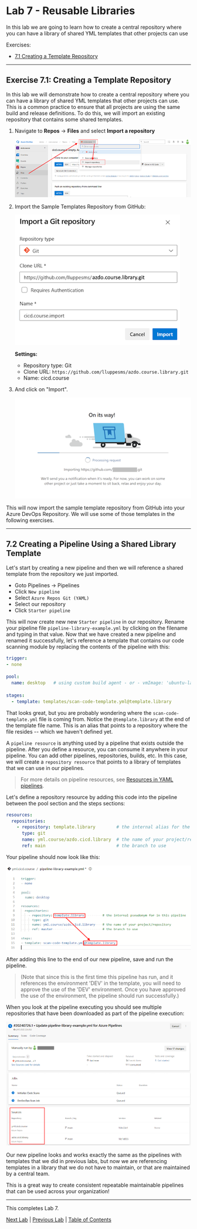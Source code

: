 # Lab 7 - Reusable Libraries

In this lab we are going to learn how to create a central repository where you can have a library of shared YML templates that other projects can use

Exercises:

* [7.1 Creating a Template Repository](#exercise-71-creating-a-template-repository)

<!-- ------------------------------------------------------------------------------------------ -->
---

## Exercise 7.1: Creating a Template Repository

In this lab we will demonstrate how to create a central repository where you can have a library of shared YML templates that other projects can use. This is a common practice to ensure that all projects are using the same build and release definitions.  To do this, we will import an existing repository that contains some shared templates.

1. Navigate to **Repos** -> **Files** and select **Import a repository**

    ![Import Repository](img/010_import_repo.png)

1. Import the Sample Templates Repository from GitHub:

    ![Import a Git repository](img/020_import_a_git_repository.png)

    **Settings:**

    * Repository type: Git
    * Clone URL: `https://github.com/lluppesms/azdo.course.library.git`
    * Name: cicd.course

1. And click on "Import".

    ![Import Repository](img/030_import_repository.png)

This will now import the sample template repository from GitHub into your Azure DevOps Repository.  We will use some of those templates in the following exercises.

<!-- ------------------------------------------------------------------------------------------ -->
---

## 7.2 Creating a Pipeline Using a Shared Library Template

Let's start by creating a new pipeline and then we will reference a shared template from the repository we just imported.

* Goto Pipelines -> Pipelines
* Click `New pipeline`
* Select `Azure Repos Git (YAML)`
* Select our repository
* Click `Starter pipeline`

This will now create new new `Starter pipeline` in our repository. Rename your pipeline file `pipeline-library-example.yml` by clicking on the filename and typing in that value.  Now that we have created a new pipeline and renamed it successfully, let's reference a template that contains our code scanning module by replacing the contents of the pipeline with this:

```yml
trigger:
- none

pool:
  name: desktop   # using custom build agent - or - vmImage: 'ubuntu-latest'  # if using Microsoft-hosted agent

stages:
  - template: templates/scan-code-template.yml@template.library

```

That looks great, but you are probably wondering where the `scan-code-template.yml` file is coming from. Notice the `@template.library` at the end of the template file name.  This is an alias that points to a repository where the file resides -- which we haven't defined yet.

A `pipeline resource` is anything used by a pipeline that exists outside the pipeline. After you define a resource, you can consume it anywhere in your pipeline. You can add other pipelines, repositories, builds, etc. In this case, we will create a `repository resource` that points to a library of templates that we can use in our pipelines.

> For more details on pipeline resources, see [Resources in YAML pipelines](https://learn.microsoft.com/en-us/azure/devops/pipelines/process/resources).

Let's define a repository resource by adding this code into the pipeline between the pool section and the steps sections:

```yml
resources:
  repositories:
    - repository: template.library        # the internal alias for the repo in this pipeline
      type: git
      name: yml.course/azdo.cicd.library  # the name of your project/repository
      ref: main                           # the branch to use

```

Your pipeline should now look like this:

![Pipeline with library](img/150_pipeline_with_resource.png)

After adding this line to the end of our new pipeline, save and run the pipeline.  

> (Note that since this is the first time this pipeline has run, and it references the environment 'DEV' in the template, you will need to approve the use of the 'DEV' environment.  Once you have approved the use of the environment, the pipeline should run successfully.)

When you look at the pipeline executing you should see multiple repositories that have been downloaded as part of the pipeline execution:

![Pipeline run](img/160_pipeline_run.png)

Our new pipeline looks and works exactly the same as the pipelines with templates that we did in previous labs, but now we are referencing templates in a library that we do not have to maintain, or that are maintained by a central team.

This is a great way to create consistent repeatable maintainable pipelines that can be used across your organization!

<!-- ------------------------------------------------------------------------------------------ -->
---

This completes Lab 7.

[Next Lab](../lab8/lab8.md) | [Previous Lab](../lab6/lab6.md) | [Table of Contents](/README.md)
